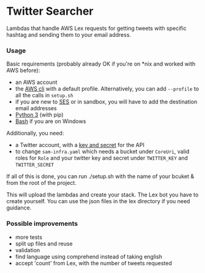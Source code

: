 # Twitter Searcher

Lambdas that handle AWS Lex requests for getting tweets with specific hashtag and sending
them to your email address.

### Usage

Basic requirements (probably already OK if you're on *nix and worked with AWS before):
- an AWS account
- the [AWS cli][1] with a default profile. Alternatively, you can add `--profile` to all the calls in `setup.sh`
- if you are new to [SES][2] or in sandbox, you will have to add the destination email addresses
- [Python 3][3] (with pip)
- [Bash][4] if you are on Windows

Additionally, you need:
- a Twitter account, with a [key and secret][5] for the API
- to change `sam-infra.yaml` which needs a bucket under `CoreUri`, valid roles for `Role` and
your twitter key and secret under `TWITTER_KEY` and `TWITTER_SECRET`

[1]: https://aws.amazon.com/cli/
[2]: https://aws.amazon.com/ses/
[3]: https://www.python.org/downloads/release/python-360/
[4]: https://www.howtogeek.com/249966/how-to-install-and-use-the-linux-bash-shell-on-windows-10/
[5]: https://twittercommunity.com/t/how-do-i-find-my-consumer-key-and-secret/646

If all of this is done, you can run ./setup.sh with the name of your bcuket & from the root of the project. 

This will upload the lambdas and create your stack. The Lex bot you have to create yourself. You can use the json files
in the lex directory if you need guidance.

### Possible improvements
- more tests
- split up files and reuse
- validation
- find language using comprehend instead of taking english
- accept 'count' from Lex, with the number of tweets requested
